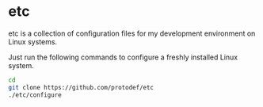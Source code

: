 # etc

etc is a collection of configuration files for my development environment on
Linux systems.

Just run the following commands to configure a freshly installed Linux system.

```sh
cd
git clone https://github.com/protodef/etc
./etc/configure
```
